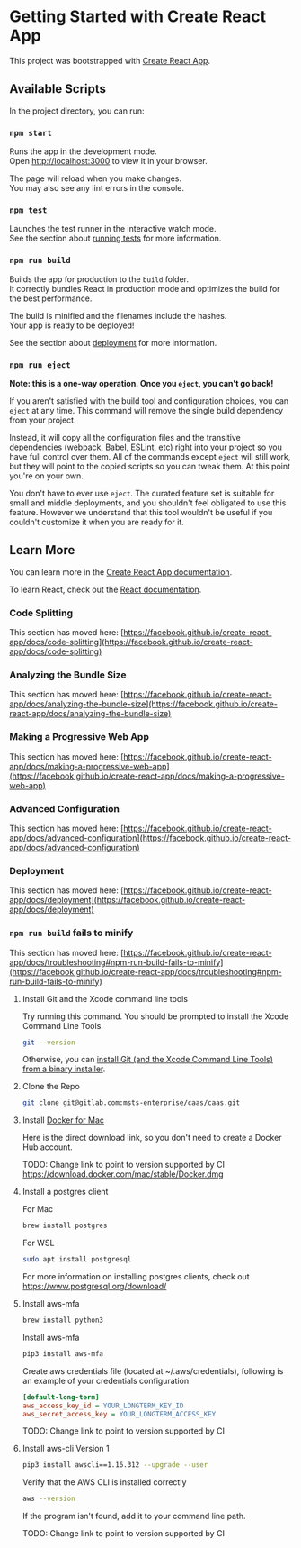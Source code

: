 # Getting Started with Create React App

This project was bootstrapped with [Create React App](https://github.com/facebook/create-react-app).

## Available Scripts

In the project directory, you can run:

### `npm start`

Runs the app in the development mode.\
Open [http://localhost:3000](http://localhost:3000) to view it in your browser.

The page will reload when you make changes.\
You may also see any lint errors in the console.

### `npm test`

Launches the test runner in the interactive watch mode.\
See the section about [running tests](https://facebook.github.io/create-react-app/docs/running-tests) for more information.

### `npm run build`

Builds the app for production to the `build` folder.\
It correctly bundles React in production mode and optimizes the build for the best performance.

The build is minified and the filenames include the hashes.\
Your app is ready to be deployed!

See the section about [deployment](https://facebook.github.io/create-react-app/docs/deployment) for more information.

### `npm run eject`

**Note: this is a one-way operation. Once you `eject`, you can't go back!**

If you aren't satisfied with the build tool and configuration choices, you can `eject` at any time. This command will remove the single build dependency from your project.

Instead, it will copy all the configuration files and the transitive dependencies (webpack, Babel, ESLint, etc) right into your project so you have full control over them. All of the commands except `eject` will still work, but they will point to the copied scripts so you can tweak them. At this point you're on your own.

You don't have to ever use `eject`. The curated feature set is suitable for small and middle deployments, and you shouldn't feel obligated to use this feature. However we understand that this tool wouldn't be useful if you couldn't customize it when you are ready for it.

## Learn More

You can learn more in the [Create React App documentation](https://facebook.github.io/create-react-app/docs/getting-started).

To learn React, check out the [React documentation](https://reactjs.org/).

### Code Splitting

This section has moved here: [https://facebook.github.io/create-react-app/docs/code-splitting](https://facebook.github.io/create-react-app/docs/code-splitting)

### Analyzing the Bundle Size

This section has moved here: [https://facebook.github.io/create-react-app/docs/analyzing-the-bundle-size](https://facebook.github.io/create-react-app/docs/analyzing-the-bundle-size)

### Making a Progressive Web App

This section has moved here: [https://facebook.github.io/create-react-app/docs/making-a-progressive-web-app](https://facebook.github.io/create-react-app/docs/making-a-progressive-web-app)

### Advanced Configuration

This section has moved here: [https://facebook.github.io/create-react-app/docs/advanced-configuration](https://facebook.github.io/create-react-app/docs/advanced-configuration)

### Deployment

This section has moved here: [https://facebook.github.io/create-react-app/docs/deployment](https://facebook.github.io/create-react-app/docs/deployment)

### `npm run build` fails to minify

This section has moved here: [https://facebook.github.io/create-react-app/docs/troubleshooting#npm-run-build-fails-to-minify](https://facebook.github.io/create-react-app/docs/troubleshooting#npm-run-build-fails-to-minify)

1. Install Git and the Xcode command line tools

   Try running this command. You should be prompted to install the Xcode Command Line Tools.
    ```bash
    git --version
    ```

   Otherwise, you can [install Git (and the Xcode Command Line Tools) from a binary installer](https://git-scm.com/download/mac).

1. Clone the Repo

    ```bash
    git clone git@gitlab.com:msts-enterprise/caas/caas.git
    ```

1. Install [Docker for Mac](https://www.docker.com/docker-mac)

   Here is the direct download link, so you don't need to create a Docker Hub account.

   TODO: Change link to point to version supported by CI
   https://download.docker.com/mac/stable/Docker.dmg

1. Install a postgres client

    For Mac

    ```bash
    brew install postgres
    ```

    For WSL

    ```bash
    sudo apt install postgresql
    ```

    For more information on installing postgres clients, check out
    https://www.postgresql.org/download/

1. Install aws-mfa
   ```bash
   brew install python3
   ```
   Install aws-mfa
   ```bash
   pip3 install aws-mfa
   ```
   Create aws credentials file  (located at ~/.aws/credentials), following is an example of your credentials configuration
   ```ini
   [default-long-term]
   aws_access_key_id = YOUR_LONGTERM_KEY_ID
   aws_secret_access_key = YOUR_LONGTERM_ACCESS_KEY
   ```

   TODO: Change link to point to version supported by CI

1. Install aws-cli Version 1
   ```bash
   pip3 install awscli==1.16.312 --upgrade --user
   ```

   Verify that the AWS CLI is installed correctly
   ```bash
   aws --version
   ```
   If the program isn't found, add it to your command line path.


   TODO: Change link to point to version supported by CI
